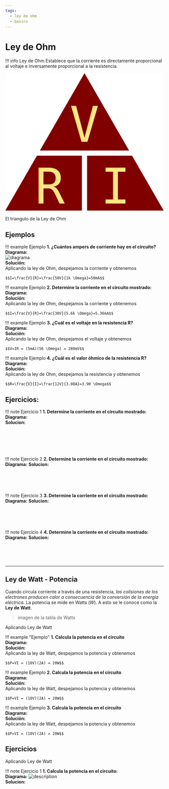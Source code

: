 ```yaml
---
tags:
  - ley de ohm
  - basico
---
```


# Ley de Ohm

!!! info Ley de Ohm
    Establece que la corriente es directamente proporcional al voltaje e inversamente proporcional a la resistencia.

![ley de ohm](../img/ohm_law.svg)
<figcaption>El triangulo de la Ley de Ohm</figcaption>

## Ejemplos 

!!! example Ejemplo
    **1. ¿Cuántos ampers de corriente hay en el circuito?** <br>
    **Diagrama:** <br>
    ![diagrama](fia.png) <br>
    **Solución:**   <br>
    Aplicando la ley de Ohm, despejamos la corriente y obtenemos 

    $$I=\frac{V}{R}=\frac{50V}{1k \Omega}=50mA$$

!!! example Ejemplo
    **2. Determine la corriente en el circuito mostrado:** <br>
    **Diagrama:** <br>
    **Solución:** <br>
    Aplicando la ley de Ohm, despejamos la corriente y obtenemos

    $$I=\frac{V}{R}=\frac{30V}{5.6k \Omega}=5.36mA$$

!!! example Ejemplo
    **3. ¿Cuál es el voltaje en la resistencia R?**<br>
    **Diagrama:**<br>
    **Solución:**<br>
    Aplicando la ley de Ohm, despejamos el voltaje y obtenemos 
    
    $$V=IR = (5mA)(56 \Omega) = 280mV$$

!!! example Ejemplo
    **4. ¿Cuál es el valor óhmico de la resistencia R?**<br>
    **Diagrama:**<br>
    **Solución:**<br>
    Aplicando la ley de Ohm, despejamos la resistencia y obtenemos 
    
    $$R=\frac{V}{I}=\frac{12V}{3.08A}=3.90 \Omega$$

## Ejercicios:

!!! note Ejercicio 1
    **1. Determine la corriente en el circuito mostrado:**<br> 
    **Diagrama:** <br> 
    **Solucion:** <br> 
    <br><br><br><br><br>

!!! note Ejercicio 2
    **2. Determine la corriente en el circuito mostrado:**
    **Diagrama:** 
    **Solucion:** 
    <br><br><br><br><br>

!!! note Ejercicio 3
    **3. Determine la corriente en el circuito mostrado:**
    **Diagrama:** 
    **Solucion:** 
    <br><br><br><br><br>

!!! note Ejercicio 4
    **4. Determine la corriente en el circuito mostrado:**
    **Diagrama:** 
    **Solucion:** 
    <br><br><br><br><br>

---

## Ley de Watt - Potencia

Cuando circula corriente a través de una resistencia, *las colisiones de los electrones producen calor a consecuencia de la conversión de la energía eléctrica*. La potencia se mide en Watts ($W$). A esto se le conoce como la **Ley de Watt**.

> imagen de la tabla de Watts

Aplicando Ley de Watt

!!! example "Ejemplo"
    **1. Calcula la potencia en el circuito** <br>
    **Diagrama:** <br>
    **Solución:**<br>
    Aplicando la ley de Watt, despejamos la potencia y obtenemos 

    $$P=VI = (10V)(2A) = 20W$$

!!! example Ejemplo
    **2. Calcula la potencia en el circuito** <br>
    **Diagrama:** <br> 
    **Solución:** <br>
    Aplicando la ley de Watt, despejamos la potencia y obtenemos 

    $$P=VI = (10V)(2A) = 20W$$

!!! example Ejemplo
    **3. Calcula la potencia en el circuito** <br>
    **Diagrama:** <br>
    **Solución:** <br>
    Aplicando la ley de Watt, despejamos la potencia y obtenemos

    $$P=VI = (10V)(2A) = 20W$$

## Ejercicios

Aplicando Ley de Watt

!!! note Ejercicio 1
    **1. Calcula la potencia en el circuito:** <br>
    **Diagrama:** ![description](enlace.png) <br>
    **Solucion:**  <br>
    <br><br><br><br><br>